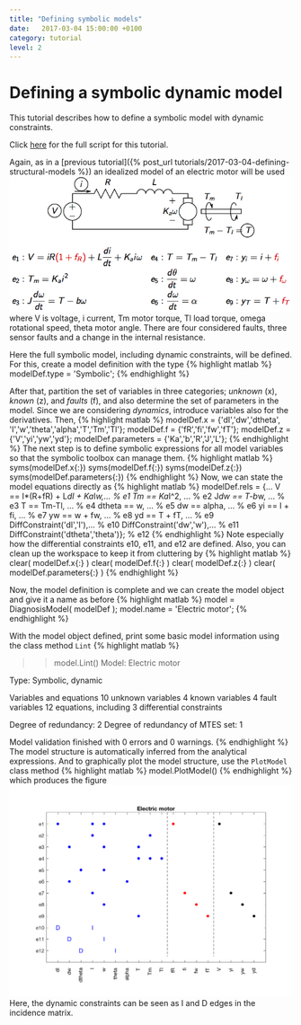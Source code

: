 ```yaml
---
title: "Defining symbolic models"
date:   2017-03-04 15:00:00 +0100
category: tutorial
level: 2
---
```

# Defining a symbolic dynamic model
This tutorial describes how to define a symbolic model with dynamic constraints.

Click [here][em_tut_symb_m] for the full script for this tutorial.

Again, as in a [previous tutorial]({% post_url tutorials/2017-03-04-defining-structural-models %}) an idealized model of an electric motor will be used
![Electric machine model][EMmodel]
where V is voltage, i current, Tm motor torque,
Tl load torque, omega rotational speed, theta motor angle.
There are four considered faults, three sensor faults and a change in the internal resistance.

Here the full symbolic model, including dynamic constraints, will be defined. For this, create a model definition with the type
{% highlight matlab %}
modelDef.type = 'Symbolic';
{% endhighlight %}

After that, partition the set of variables in three categories; _unknown_ (x), _known_ (z), and _faults_ (f), and also determine the set of parameters in the model. Since we are considering _dynamics_, introduce variables also for the derivatives. Then,
{% highlight matlab %}
modelDef.x = {'dI','dw','dtheta', 'I','w','theta','alpha','T','Tm','Tl'};
modelDef.f = {'fR','fi','fw','fT'};
modelDef.z = {'V','yi','yw','yd'};
modelDef.parameters = {'Ka','b','R','J','L'};
{% endhighlight %}
The next step is to define symbolic expressions for all model variables so that the symbolic toolbox can manage them.
{% highlight matlab %}
syms(modelDef.x{:})
syms(modelDef.f{:})
syms(modelDef.z{:})
syms(modelDef.parameters{:})
{% endhighlight %}
Now, we can state the model equations directly as
{% highlight matlab %}
modelDef.rels = {...
  V == I*(R+fR) + L*dI + Ka*I*w,...  % e1
  Tm == Ka*I^2, ...                  % e2
  J*dw == T-b*w, ...                 % e3
  T == Tm-Tl, ...                    % e4
  dtheta == w, ...                   % e5
  dw == alpha, ...                   % e6
  yi == I + fi, ...                  % e7
  yw == w + fw, ...                  % e8
  yd == T + fT, ...                  % e9
  DiffConstraint('dI','I'),...       % e10
  DiffConstraint('dw','w'),...       % e11
  DiffConstraint('dtheta','theta')}; % e12
{% endhighlight %}
Note especially how the differential constraints e10, e11, and e12 are defined. Also, you can clean up the workspace to keep it from cluttering by
{% highlight matlab %}
clear( modelDef.x{:} )
clear( modelDef.f{:} )
clear( modelDef.z{:} )
clear( modelDef.parameters{:} )
{% endhighlight %}

Now, the model definition is complete and we can create the model object and give it a name as before
{% highlight matlab %}
model = DiagnosisModel( modelDef );
model.name = 'Electric motor';
{% endhighlight %}

With the model object defined, print some basic model
information using the class method `Lint`
{% highlight matlab %}
>> model.Lint()
Model: Electric motor

  Type: Symbolic, dynamic

  Variables and equations
    10 unknown variables
    4 known variables
    4 fault variables
    12 equations, including 3 differential constraints

  Degree of redundancy: 2
  Degree of redundancy of MTES set: 1

  Model validation finished with 0 errors and 0 warnings.
{% endhighlight %}
The model structure is automatically inferred from the analytical expressions. And to graphically plot the model structure, use the `PlotModel` class method
{% highlight matlab %}
model.PlotModel()
{% endhighlight %}
which produces the figure
![Electric motor model structure][EMsymbstruc]
Here, the dynamic constraints can be seen as I and D edges in the incidence matrix.

[EMmodel]: /assets/tutorials/EM_model.png
[EMsymbstruc]: /assets/tutorials/EM_symb_structure.png
[em_tut_symb_m]: /assets/tutorials/em_symb.m
